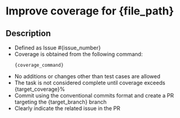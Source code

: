 # Improve coverage for {file_path}

## Description
- Defined as Issue #{issue_number}
- Coverage is obtained from the following command:
  ```
  {coverage_command}
  ```
- No additions or changes other than test cases are allowed
- The task is not considered complete until coverage exceeds {target_coverage}%
- Commit using the conventional commits format and create a PR targeting the {target_branch} branch
- Clearly indicate the related issue in the PR
